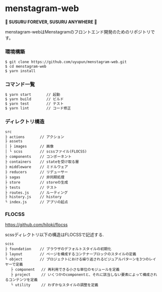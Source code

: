 # menstagram-web

**🍜 SUSURU FOREVER, SUSURU ANYWHERE 🍜**

menstagram-webはMenstagramのフロントエンド開発のためのリポジトリです。

### 環境構築

```bash
$ git clone https://github.com/uyupun/menstagram-web.git
$ cd menstagram-web
$ yarn install
```

### コマンド一覧

```bash
$ yarn start       // 起動
$ yarn build       // ビルド
$ yarn test        // テスト
$ yarn lint        // コード修正
```

### ディレクトリ構造

```text
src
├ actions       // アクション
├ assets
│ ├ images      // 画像
│ └ scss        // scssファイル(FLOCSS)
├ components    // コンポーネント
├ containers    // stateを受け取る層
├ middleware    // ミドルウェア
├ reducers      // リデューサー
├ sagas         // 非同期処理
├ store         // storeの生成
├ tests         // テスト
├ routes.js     // ルーティング
├ history.js    // history
└ index.js      // アプリの起点
```

### FLOCSS
https://github.com/hiloki/flocss

scssディレクトリ以下の構造はFLOCSSで記述する.

```text
scss
├ foundation    // ブラウザのデフォルトスタイルの初期化
├ layout        // ページを構成するコンテナーブロックのスタイルの定義
└ object        // プロジェクトにおける繰り返されるビジュアルパターンを3つのレイヤーで定義
　 ├ component   // 再利用できる小さな単位のモジュールを定義
　 ├ project     // いくつかのcomponentと、それに該当しない要素によって構成されるコンテンツを定義
　 └ utility     // わずかなスタイルの調整を定義
```
